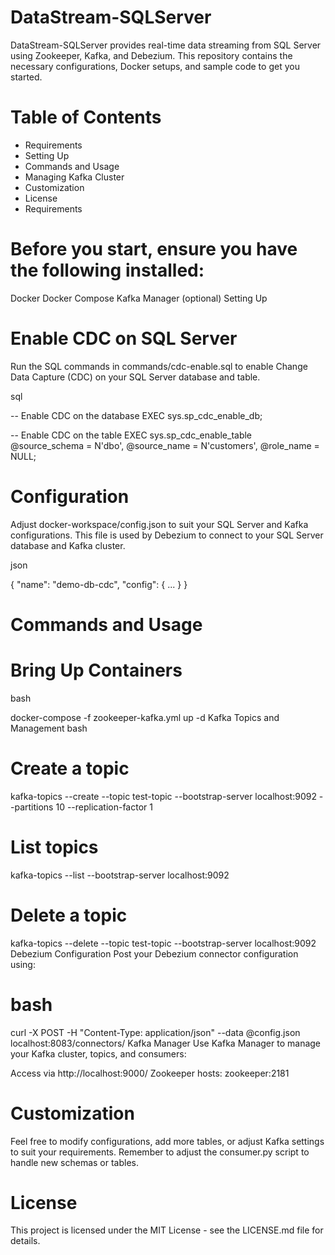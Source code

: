 # DataStream-SQLServer

DataStream-SQLServer provides real-time data streaming from SQL Server using Zookeeper, Kafka, and Debezium. This repository contains the necessary configurations, Docker setups, and sample code to get you started.

# Table of Contents

- Requirements
- Setting Up
- Commands and Usage
- Managing Kafka Cluster
- Customization
- License
- Requirements

# Before you start, ensure you have the following installed:

Docker
Docker Compose
Kafka Manager (optional)
Setting Up

# Enable CDC on SQL Server
Run the SQL commands in commands/cdc-enable.sql to enable Change Data Capture (CDC) on your SQL Server database and table.

sql

-- Enable CDC on the database
EXEC sys.sp_cdc_enable_db;

-- Enable CDC on the table
EXEC sys.sp_cdc_enable_table 
@source_schema = N'dbo', 
@source_name = N'customers', 
@role_name = NULL;

# Configuration
Adjust docker-workspace/config.json to suit your SQL Server and Kafka configurations. This file is used by Debezium to connect to your SQL Server database and Kafka cluster.

json

{
    "name": "demo-db-cdc",
    "config": {
        ...
    }
}

# Commands and Usage

# Bring Up Containers
bash

docker-compose -f zookeeper-kafka.yml up -d
Kafka Topics and Management
bash

# Create a topic
kafka-topics --create --topic test-topic --bootstrap-server localhost:9092 --partitions 10 --replication-factor 1

# List topics
kafka-topics --list --bootstrap-server localhost:9092

# Delete a topic
kafka-topics --delete --topic test-topic --bootstrap-server localhost:9092
Debezium Configuration
Post your Debezium connector configuration using:

# bash

curl -X POST -H "Content-Type: application/json" --data @config.json localhost:8083/connectors/
Kafka Manager
Use Kafka Manager to manage your Kafka cluster, topics, and consumers:

Access via http://localhost:9000/
Zookeeper hosts: zookeeper:2181

# Customization

Feel free to modify configurations, add more tables, or adjust Kafka settings to suit your requirements. Remember to adjust the consumer.py script to handle new schemas or tables.


# License

This project is licensed under the MIT License - see the LICENSE.md file for details.